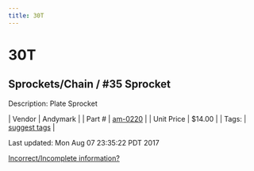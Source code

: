 ```yaml
---
title: 30T
---
```


# 30T
## Sprockets/Chain / #35 Sprocket
Description: 	Plate Sprocket 

| Vendor | Andymark | 
| Part # | [am-0220](http://www.andymark.com/Sprocket-p/am-0220.htm) | 
| Unit Price | $14.00 | 
| Tags: | [suggest tags](https://docs.google.com/forms/d/e/1FAIpQLSeWyY8v3RgOty-MyWmh9U0iivNYN_molChYyS-0U-o-kOAv_g/viewform) | 

Last updated: Mon Aug 07 23:35:22 PDT 2017

 [Incorrect/Incomplete information?](https://docs.google.com/forms/d/e/1FAIpQLSeWyY8v3RgOty-MyWmh9U0iivNYN_molChYyS-0U-o-kOAv_g/viewform)